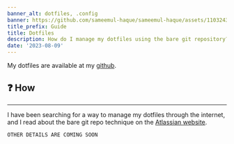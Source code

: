 ```yaml
---
banner_alt: dotfiles, .config
banner: https://github.com/sameemul-haque/sameemul-haque/assets/110324374/9d4d0e14-a1a5-4feb-8c68-22ded92cdbb7
title_prefix: Guide
title: Dotfiles
description: How do I manage my dotfiles using the bare git repository?
date: '2023-08-09'
---
```


My dotfiles are available at my [github](https://github.com/sameemul-haque/dotfiles/).

## :question: How

---

I have been searching for a way to manage my dotfiles through the internet, and I read about the bare git repo technique on the [Atlassian website](https://www.atlassian.com/git/tutorials/dotfiles).

```tsx
OTHER DETAILS ARE COMING SOON
```

